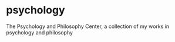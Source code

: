 # psychology
The Psychology and Philosophy Center, a collection of my works in psychology and philosophy
